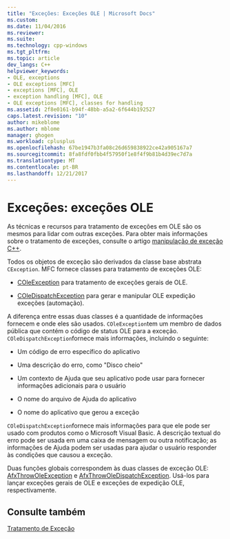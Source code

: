```yaml
---
title: "Exceções: Exceções OLE | Microsoft Docs"
ms.custom: 
ms.date: 11/04/2016
ms.reviewer: 
ms.suite: 
ms.technology: cpp-windows
ms.tgt_pltfrm: 
ms.topic: article
dev_langs: C++
helpviewer_keywords:
- OLE, exceptions
- OLE exceptions [MFC]
- exceptions [MFC], OLE
- exception handling [MFC], OLE
- OLE exceptions [MFC], classes for handling
ms.assetid: 2f8e0161-b94f-48bb-a5a2-6f644b192527
caps.latest.revision: "10"
author: mikeblome
ms.author: mblome
manager: ghogen
ms.workload: cplusplus
ms.openlocfilehash: 67be1947b3fa08c26d659838922ce42a905167a7
ms.sourcegitcommit: 8fa8fdf0fbb4f57950f1e8f4f9b81b4d39ec7d7a
ms.translationtype: MT
ms.contentlocale: pt-BR
ms.lasthandoff: 12/21/2017
---
```

# <a name="exceptions-ole-exceptions"></a>Exceções: exceções OLE
As técnicas e recursos para tratamento de exceções em OLE são os mesmos para lidar com outras exceções. Para obter mais informações sobre o tratamento de exceções, consulte o artigo [manipulação de exceção C++](../cpp/cpp-exception-handling.md).  
  
 Todos os objetos de exceção são derivados da classe base abstrata `CException`. MFC fornece classes para tratamento de exceções OLE:  
  
-   [COleException](../mfc/reference/coleexception-class.md) para tratamento de exceções gerais de OLE.  
  
-   [COleDispatchException](../mfc/reference/coledispatchexception-class.md) para gerar e manipular OLE expedição exceções (automação).  
  
 A diferença entre essas duas classes é a quantidade de informações fornecem e onde eles são usados. `COleException`tem um membro de dados pública que contém o código de status OLE para a exceção. `COleDispatchException`fornece mais informações, incluindo o seguinte:  
  
-   Um código de erro específico do aplicativo  
  
-   Uma descrição do erro, como "Disco cheio"  
  
-   Um contexto de Ajuda que seu aplicativo pode usar para fornecer informações adicionais para o usuário  
  
-   O nome do arquivo de Ajuda do aplicativo  
  
-   O nome do aplicativo que gerou a exceção  
  
 `COleDispatchException`fornece mais informações para que ele pode ser usado com produtos como o Microsoft Visual Basic. A descrição textual do erro pode ser usada em uma caixa de mensagem ou outra notificação; as informações de Ajuda podem ser usadas para ajudar o usuário responder às condições que causou a exceção.  
  
 Duas funções globais correspondem às duas classes de exceção OLE: [AfxThrowOleException](../mfc/reference/exception-processing.md#afxthrowoleexception) e [AfxThrowOleDispatchException](../mfc/reference/exception-processing.md#afxthrowoledispatchexception). Usá-los para lançar exceções gerais de OLE e exceções de expedição OLE, respectivamente.  
  
## <a name="see-also"></a>Consulte também  
 [Tratamento de Exceção](../mfc/exception-handling-in-mfc.md)

